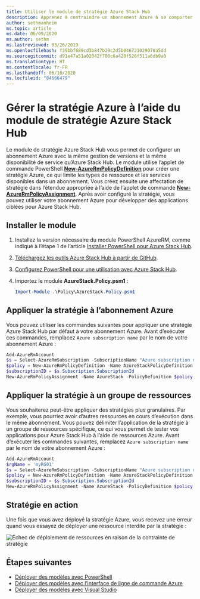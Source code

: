 ```yaml
---
title: Utiliser le module de stratégie Azure Stack Hub
description: Apprenez à contraindre un abonnement Azure à se comporter comme un abonnement Azure Stack Hub.
author: sethmanheim
ms.topic: article
ms.date: 06/09/2020
ms.author: sethm
ms.lastreviewed: 03/26/2019
ms.openlocfilehash: f39bbf689cd3b847b29c2d5b046721029078a5dd
ms.sourcegitcommit: d91e47a51a02042f700c6a420f526f511a6db9a0
ms.translationtype: HT
ms.contentlocale: fr-FR
ms.lasthandoff: 06/10/2020
ms.locfileid: "84666479"
---
```

# <a name="manage-azure-policy-using-the-azure-stack-hub-policy-module"></a>Gérer la stratégie Azure à l’aide du module de stratégie Azure Stack Hub

Le module de stratégie Azure Stack Hub vous permet de configurer un abonnement Azure avec la même gestion de versions et la même disponibilité de service qu’Azure Stack Hub. Le module utilise l’applet de commande PowerShell [**New-AzureRmPolicyDefinition**](/powershell/module/azurerm.resources/new-azurermpolicydefinition) pour créer une stratégie Azure, ce qui limite les types de ressource et les services disponibles dans un abonnement. Vous créez ensuite une affectation de stratégie dans l’étendue appropriée à l’aide de l’applet de commande [**New-AzureRmPolicyAssignment**](/powershell/module/azurerm.resources/new-azurermpolicyassignment). Après avoir configuré la stratégie, vous pouvez utiliser votre abonnement Azure pour développer des applications ciblées pour Azure Stack Hub.

## <a name="install-the-module"></a>Installer le module

1. Installez la version nécessaire du module PowerShell AzureRM, comme indiqué à l’étape 1 de l’article [Installer PowerShell pour Azure Stack Hub](../operator/azure-stack-powershell-install.md).
2. [Téléchargez les outils Azure Stack Hub à partir de GitHub](../operator/azure-stack-powershell-download.md).
3. [Configurez PowerShell pour une utilisation avec Azure Stack Hub](azure-stack-powershell-configure-user.md).
4. Importez le module **AzureStack.Policy.psm1** :

   ```powershell
   Import-Module .\Policy\AzureStack.Policy.psm1
   ```

## <a name="apply-policy-to-azure-subscription"></a>Appliquer la stratégie à l’abonnement Azure

Vous pouvez utiliser les commandes suivantes pour appliquer une stratégie Azure Stack Hub par défaut à votre abonnement Azure. Avant d’exécuter ces commandes, remplacez `Azure subscription name` par le nom de votre abonnement Azure :

```powershell
Add-AzureRmAccount
$s = Select-AzureRmSubscription -SubscriptionName "Azure subscription name"
$policy = New-AzureRmPolicyDefinition -Name AzureStackPolicyDefinition -Policy (Get-AzsPolicy)
$subscriptionID = $s.Subscription.SubscriptionId
New-AzureRmPolicyAssignment -Name AzureStack -PolicyDefinition $policy -Scope /subscriptions/$subscriptionID
```

## <a name="apply-policy-to-a-resource-group"></a>Appliquer la stratégie à un groupe de ressources

Vous souhaiterez peut-être appliquer des stratégies plus granulaires. Par exemple, vous pourriez avoir d’autres ressources en cours d’exécution dans le même abonnement. Vous pouvez délimiter l’application de la stratégie à un groupe de ressources spécifique, ce qui vous permet de tester vos applications pour Azure Stack Hub à l’aide de ressources Azure. Avant d’exécuter les commandes suivantes, remplacez `Azure subscription name` par le nom de votre abonnement Azure :

```powershell
Add-AzureRmAccount
$rgName = 'myRG01'
$s = Select-AzureRmSubscription -SubscriptionName "Azure subscription name"
$policy = New-AzureRmPolicyDefinition -Name AzureStackPolicyDefinition -Policy (Get-AzsPolicy)
$subscriptionID = $s.Subscription.SubscriptionId
New-AzureRmPolicyAssignment -Name AzureStack -PolicyDefinition $policy -Scope /subscriptions/$subscriptionID/resourceGroups/$rgName
```

## <a name="policy-in-action"></a>Stratégie en action

Une fois que vous avez déployé la stratégie Azure, vous recevez une erreur quand vous essayez de déployer une ressource interdite par la stratégie :

![Échec de déploiement de ressources en raison de la contrainte de stratégie](./media/azure-stack-policy-module/image1.png)

## <a name="next-steps"></a>Étapes suivantes

* [Déployer des modèles avec PowerShell](azure-stack-deploy-template-powershell.md)
* [Déployer des modèles avec l’interface de ligne de commande Azure](azure-stack-deploy-template-command-line.md)
* [Déployer des modèles avec Visual Studio](azure-stack-deploy-template-visual-studio.md)
